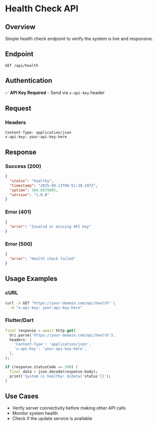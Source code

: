 # Health Check API

## Overview
Simple health check endpoint to verify the system is live and responsive.

## Endpoint
```
GET /api/health
```

## Authentication
✅ **API Key Required** - Send via `x-api-key` header

## Request

### Headers
```
Content-Type: application/json
x-api-key: your-api-key-here
```

## Response

### Success (200)
```json
{
  "status": "healthy",
  "timestamp": "2025-09-13T08:51:30.197Z",
  "uptime": 384.6979805,
  "version": "1.0.0"
}
```

### Error (401)
```json
{
  "error": "Invalid or missing API key"
}
```

### Error (500)
```json
{
  "error": "Health check failed"
}
```

## Usage Examples

### cURL
```bash
curl -X GET "https://your-domain.com/api/health" \
  -H "x-api-key: your-api-key-here"
```

### Flutter/Dart
```dart
final response = await http.get(
  Uri.parse('https://your-domain.com/api/health'),
  headers: {
    'Content-Type': 'application/json',
    'x-api-key': 'your-api-key-here',
  },
);

if (response.statusCode == 200) {
  final data = json.decode(response.body);
  print('System is healthy: ${data['status']}');
}
```

## Use Cases
- Verify server connectivity before making other API calls
- Monitor system health
- Check if the update service is available
